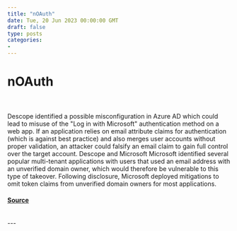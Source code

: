 ```yaml
---
title: "nOAuth"
date: Tue, 20 Jun 2023 00:00:00 GMT
draft: false
type: posts
categories: 
- 
---
```

# nOAuth

<br/>

<br/>
Descope identified a possible misconfiguration in Azure AD which could lead to misuse of the "Log in with Microsoft" authentication method on a web app. If an application relies on email attribute claims for authentication (which is against best practice) and also merges user accounts without proper validation, an attacker could falsify an email claim to gain full control over the target account. Descope and Microsoft Microsoft identified several popular multi-tenant applications with users that used an email address with an unverified domain owner, which would therefore be vulnerable to this type of takeover. Following disclosure, Microsoft deployed mitigations to omit token claims from unverified domain owners for most applications.

#### [Source](https://www.cloudvulndb.org/noauth)

<br/>
---
